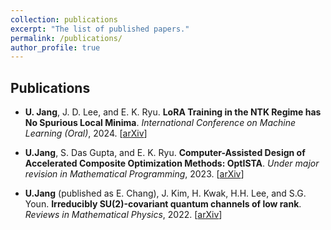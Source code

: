 ```yaml
---
collection: publications
excerpt: "The list of published papers."
permalink: /publications/
author_profile: true
---
```


Publications
-----

- **U. Jang**, J. D. Lee, and E. K. Ryu. **LoRA Training in the NTK Regime has No Spurious Local Minima**. _International Conference on Machine Learning (Oral)_, 2024. [[arXiv](https://arxiv.org/abs/2402.11867)]

- **U.Jang**, S. Das Gupta, and E. K. Ryu. **Computer-Assisted Design of Accelerated Composite Optimization Methods: OptISTA**. _Under major revision in Mathematical Programming_, 2023. [[arXiv](https://arxiv.org/abs/2305.15704)]

- **U.Jang** (published as E. Chang), J. Kim, H. Kwak, H.H. Lee, and S.G. Youn. **Irreducibly SU(2)-covariant quantum channels of low rank**. _Reviews in Mathematical Physics_, 2022. [[arXiv](https://arxiv.org/abs/2105.00709)]

 
